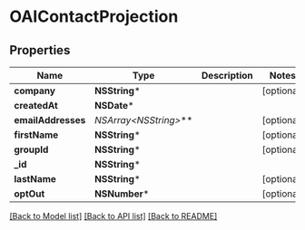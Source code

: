 # OAIContactProjection

## Properties
Name | Type | Description | Notes
------------ | ------------- | ------------- | -------------
**company** | **NSString*** |  | [optional] 
**createdAt** | **NSDate*** |  | 
**emailAddresses** | **NSArray&lt;NSString*&gt;*** |  | [optional] 
**firstName** | **NSString*** |  | [optional] 
**groupId** | **NSString*** |  | [optional] 
**_id** | **NSString*** |  | 
**lastName** | **NSString*** |  | [optional] 
**optOut** | **NSNumber*** |  | [optional] 

[[Back to Model list]](../README.md#documentation-for-models) [[Back to API list]](../README.md#documentation-for-api-endpoints) [[Back to README]](../README.md)


